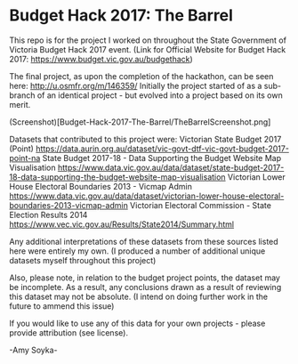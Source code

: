 # Budget Hack 2017: The Barrel

This repo is for the project I worked on throughout the State Government of Victoria Budget Hack 2017 event.
(Link for Official Website for Budget Hack 2017: https://www.budget.vic.gov.au/budgethack)

The final project, as upon the completion of the hackathon, can be seen here: http://u.osmfr.org/m/146359/
Initially the project started of as a sub-branch of an identical project - but evolved into a project based on its own merit.

(Screenshot)[Budget-Hack-2017-The-Barrel/TheBarrelScreenshot.png]

Datasets that contributed to this project were:
Victorian State Budget 2017 (Point)
https://data.aurin.org.au/dataset/vic-govt-dtf-vic-govt-budget-2017-point-na
State Budget 2017-18 - Data Supporting the Budget Website Map Visualisation
https://www.data.vic.gov.au/data/dataset/state-budget-2017-18-data-supporting-the-budget-website-map-visualisation
Victorian Lower House Electoral Boundaries 2013 - Vicmap Admin
https://www.data.vic.gov.au/data/dataset/victorian-lower-house-electoral-boundaries-2013-vicmap-admin
Victorian Electoral Commission - State Election Results 2014
https://www.vec.vic.gov.au/Results/State2014/Summary.html

Any additional interpretations of these datasets from these sources listed here were entirely my own.
(I produced a number of additional unique datasets myself throughout this project)

Also, please note, in relation to the budget project points, the dataset may be incomplete.
As a result, any conclusions drawn as a result of reviewing this dataset may not be absolute.
(I intend on doing further work in the future to ammend this issue)

If you would like to use any of this data for your own projects - please provide attribution (see license).

-Amy Soyka-
